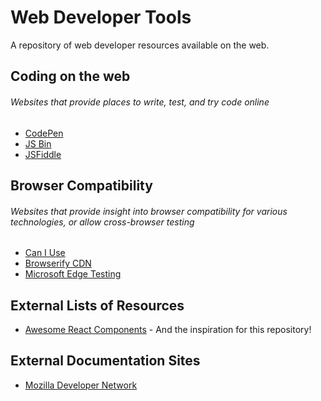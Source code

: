 # Web Developer Tools
A repository of web developer resources available on the web.

## Coding on the web
###### Websites that provide places to write, test, and try code online

- [CodePen](https://codepen.io/)
- [JS Bin](https://jsbin.com/)
- [JSFiddle](https://jsfiddle.net/)

## Browser Compatibility
###### Websites that provide insight into browser compatibility for various technologies, or allow cross-browser testing
- [Can I Use](http://caniuse.com/)
- [Browserify CDN](https://wzrd.in/)
- [Microsoft Edge Testing](https://developer.microsoft.com/en-us/microsoft-edge/tools/remote/)

## External Lists of Resources
- [Awesome React Components](https://github.com/brillout/awesome-react-components) - And the inspiration for this repository!

## External Documentation Sites
- [Mozilla Developer Network](https://developer.mozilla.org/en-US/docs/Web)
